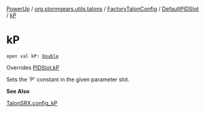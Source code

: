 [PowerUp](../../../index.md) / [org.stormgears.utils.talons](../../index.md) / [FactoryTalonConfig](../index.md) / [DefaultPIDSlot](index.md) / [kP](./k-p.md)

# kP

`open val kP: `[`Double`](https://kotlinlang.org/api/latest/jvm/stdlib/kotlin/-double/index.html)

Overrides [PIDSlot.kP](../../-p-i-d-slot/k-p.md)

Sets the 'P' constant in the given parameter slot.

**See Also**

[TalonSRX.config_kP](#)

